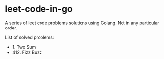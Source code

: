 # leet-code-in-go
A series of leet code problems solutions using Golang. Not in any particular order.

List of solved problems:

- 1\. Two Sum
- 412\. Fizz Buzz
